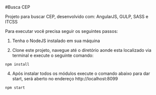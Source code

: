 #Busca CEP

Projeto para buscar CEP, desenvolvido com: AngularJS, GULP, SASS e ITCSS

Para executar você precisa seguir os seguintes passos:

1. Tenha o NodeJS  instalado em sua máquina

2. Clone este projeto, navegue até o diretório aonde esta localizado via terminal e execute o seguinte comando:
```
npm install
```
4. Após instalar todos os módulos execute o comando abaixo para dar start, será aberto no endereço http://localhost:8099
```
npm start
``` 

